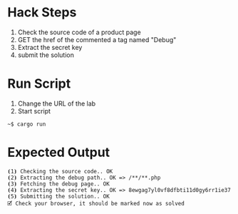 # Hack Steps

1. Check the source code of a product page
2. GET the href of the commented a tag named "Debug"
3. Extract the secret key 
4. submit the solution

# Run Script

1. Change the URL of the lab
2. Start script

```
~$ cargo run
```

# Expected Output

```
⦗1⦘ Checking the source code.. OK
⦗2⦘ Extracting the debug path.. OK => /**/**.php
⦗3⦘ Fetching the debug page.. OK
⦗4⦘ Extracting the secret key.. OK => 8ewgag7yl0vf8dfbti11d0gy6rr1ie37
⦗5⦘ Submitting the solution.. OK
🗹 Check your browser, it should be marked now as solved
```
